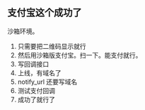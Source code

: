 ## 支付宝这个成功了

沙箱环境。
1. 只需要把二维码显示就行
1. 然后用沙箱版支付宝。扫一下。能支付就行。
2. 写回调接口
4. 上线，有域名了
5. notify_url 还要写域名
6. 测试支付回调
7. 成功了就行了